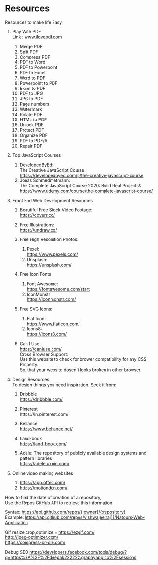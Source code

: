 # Resources
Resources to make life Easy

1. Play With PDF  
    Link : www.ilovepdf.com
    1. Merge PDF
    2. Split PDF
    3. Compress PDF
    4. PDF to Word
    5. PDF to Powerpoint
    6. PDF to Excel
    7. Word to PDF
    8. Powerpoint to PDF
    9. Excel to PDF
    10. PDF to JPG
    11. JPG to PDF
    12. Page numbers
    13. Watermark
    14. Rotate PDF
    15. HTML to PDF
    16. Unlock PDF
    17. Protect PDF
    18. Organize PDF
    19. PDF to PDF/A
    20. Repair PDF
   

2. Top JavaScript Courses
    1. DevelopedByEd:  
            The Creative JavaScript Course :   
            https://developedbyed.com/p/the-creative-javascript-course
    2. Jonas Schmedmetmann:  
            The Complete JavaScript Course 2020: Build Real Projects!:   
            https://www.udemy.com/course/the-complete-javascript-course/
            
           
3. Front End Web Development Resources
    1. Beautiful Free Stock Video Footage:   
        https://coverr.co/  
    2. Free Illustrations:  
        https://undraw.co/
    3. Free High Resolution Photos:  
        1. Pexel:  
            https://www.pexels.com/  
        2. Unsplash:  
            https://unsplash.com/  
    4. Free Icon Fonts
        1. Font Awesome:     
            https://fontawesome.com/start 
        2. IconMonstr  
            https://iconmonstr.com/  

    5.  Free SVG Icons:    
        1. Flat Icon:     
              https://www.flaticon.com/    
        2. Icons8:   
              https://icons8.com/
    6. Can I Use:  
        https://caniuse.com/  
        Cross Browser Support:  
        Use this website to check for brower compatibility for any CSS Property.   
        So,  that your website dosen't looks broken in other browser.  
  
4. Design Resources  
    To design things you need inspiration. Seek it from:  
    1.  Dribbble  
            https://dribbble.com/  
    2.  Pinterest  
            https://in.pinterest.com/  
    3.  Behance  
            https://www.behance.net/  
    4.  Land-book  
            https://land-book.com/ 
            
             
    5.  Adele: The repository of publicly available design systems and pattern libraries   
            https://adele.uxpin.com/    
            
5. Online video making websites
    1. https://app.offeo.com/  
    2. https://motionden.com/
     
How to find the date of creation of a repository,   
Use the Repos GitHub API to retrieve this information  

Syntax: https://api.github.com/repos/{:owner}/{:repository}  
Example: https://api.github.com/repos/vishwajeetraj11/Natours-Web-Application          
  
Gif resize,crop,optimize = https://ezgif.com/  
http://jpeg-optimizer.com/  
https://compress-or-die.com/

Debug SEO 
https://developers.facebook.com/tools/debug/?q=https%3A%2F%2Fdeepak222222.graphyapp.co%2Fsessions
